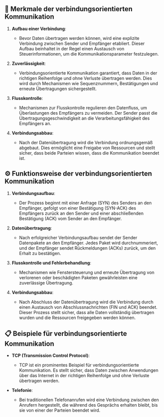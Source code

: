 ## 📌 Merkmale der verbindungsorientierten Kommunikation

1. **Aufbau einer Verbindung**: 
    - Bevor Daten übertragen werden können, wird eine explizite Verbindung zwischen Sender und Empfänger etabliert. Dieser Aufbau beinhaltet in der Regel einen Austausch von Steuerinformationen, um die Kommunikationsparameter festzulegen.
   
2. **Zuverlässigkeit**: 
    - Verbindungsorientierte Kommunikation garantiert, dass Daten in der richtigen Reihenfolge und ohne Verluste übertragen werden. Dies wird durch Mechanismen wie Sequenznummern, Bestätigungen und erneute Übertragungen sichergestellt.
   
3. **Flusskontrolle**: 
    - Mechanismen zur Flusskontrolle regulieren den Datenfluss, um Überlastungen des Empfängers zu vermeiden. Der Sender passt die Übertragungsgeschwindigkeit an die Verarbeitungsfähigkeit des Empfängers an.
   
4. **Verbindungsabbau**: 
    - Nach der Datenübertragung wird die Verbindung ordnungsgemäß abgebaut. Dies ermöglicht eine Freigabe von Ressourcen und stellt sicher, dass beide Parteien wissen, dass die Kommunikation beendet ist.

## ⚙️ Funktionsweise der verbindungsorientierten Kommunikation

1. **Verbindungsaufbau**: 
    - Der Prozess beginnt mit einer Anfrage (SYN) des Senders an den Empfänger, gefolgt von einer Bestätigung (SYN-ACK) des Empfängers zurück an den Sender und einer abschließenden Bestätigung (ACK) vom Sender an den Empfänger.
   
2. **Datenübertragung**: 
    - Nach erfolgreicher Verbindungsaufbau sendet der Sender Datenpakete an den Empfänger. Jedes Paket wird durchnummeriert, und der Empfänger sendet Rückmeldungen (ACKs) zurück, um den Erhalt zu bestätigen.
   
3. **Flusskontrolle und Fehlerbehandlung**: 
    - Mechanismen wie Fenstersteuerung und erneute Übertragung von verlorenen oder beschädigten Paketen gewährleisten eine zuverlässige Übertragung.
   
4. **Verbindungsabbau**: 
    - Nach Abschluss der Datenübertragung wird die Verbindung durch einen Austausch von Abschlussnachrichten (FIN und ACK) beendet. Dieser Prozess stellt sicher, dass alle Daten vollständig übertragen wurden und die Ressourcen freigegeben werden können.

## 📋 Beispiele für verbindungsorientierte Kommunikation

- **TCP (Transmission Control Protocol)**: 
    - TCP ist ein prominentes Beispiel für verbindungsorientierte Kommunikation. Es stellt sicher, dass Daten zwischen Anwendungen über das Internet in der richtigen Reihenfolge und ohne Verluste übertragen werden.
  
- **Telefonie**: 
    - Bei traditionellen Telefonanrufen wird eine Verbindung zwischen den Anrufern hergestellt, die während des Gesprächs erhalten bleibt, bis sie von einer der Parteien beendet wird.
